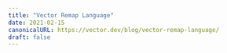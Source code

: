 ```yaml
---
title: "Vector Remap Language"
date: 2021-02-15
canonicalURL: https://vector.dev/blog/vector-remap-language/
draft: false
---
```

